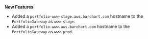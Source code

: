 **New Features**

* Added a `portfolio-www-stage.aws.barchart.com` hostname to the `PortfolioGateway` as `www-stage`.
* Added a `portfolio-www.aws.barchart.com` hostname to the `PortfolioGateway` as `www-prod`.

